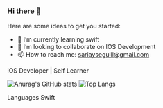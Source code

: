 ### Hi there 👋

<!--
**1lugesya/1lugesya** is a ✨ _special_ ✨ repository because its `README.md` (this file) appears on your GitHub profile. -->


Here are some ideas to get you started:

- 🌱 I’m currently learning swift
- 👯 I’m looking to collaborate on IOS Development
- 📫 How to reach me: sariaysegulll@gmail.com

 iOS Developer | Self Learner

![Anurag's GitHub stats](https://github-readme-stats.vercel.app/api?username=1lugesya&count_private=true&langs_count=true&show_icons=true)  ![Top Langs](https://github-readme-stats.vercel.app/api/top-langs/?username=1lugesya)


Languages
Swift





